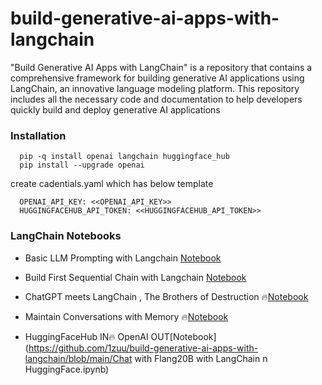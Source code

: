 # build-generative-ai-apps-with-langchain

"Build Generative AI Apps with LangChain" is a repository that contains a comprehensive framework for building generative AI applications using LangChain, an innovative language modeling platform. This repository includes all the necessary code and documentation to help developers quickly build and deploy generative AI applications

### Installation
      pip -q install openai langchain huggingface_hub
      pip install --upgrade openai 
      
  create cadentials.yaml which has below template
            
      OPENAI_API_KEY: <<OPENAI_API_KEY>>
      HUGGINGFACEHUB_API_TOKEN: <<HUGGINGFACEHUB_API_TOKEN>>

### LangChain Notebooks
- Basic LLM Prompting with Langchain [Notebook](https://github.com/1zuu/build-generative-ai-apps-with-langchain/blob/main/LLM-Prompting-Basics.ipynb)

- Build First Sequential Chain with Langchain [Notebook](https://github.com/1zuu/build-generative-ai-apps-with-langchain/blob/main/The-First-Sequential-Chain.ipynb)

- ChatGPT meets LangChain , The Brothers of Destruction 🔥[Notebook](https://github.com/1zuu/build-generative-ai-apps-with-langchain/blob/main/ChatGPT🤝LangChain🔥.ipynb)

- Maintain Conversations with Memory 🔥[Notebook](https://github.com/1zuu/build-generative-ai-apps-with-langchain/blob/main/Conversations-with-Memory.ipynb)

- HuggingFaceHub IN🔥 OpenAI OUT[Notebook](https://github.com/1zuu/build-generative-ai-apps-with-langchain/blob/main/Chat with Flang20B with LangChain n HuggingFace.ipynb)
